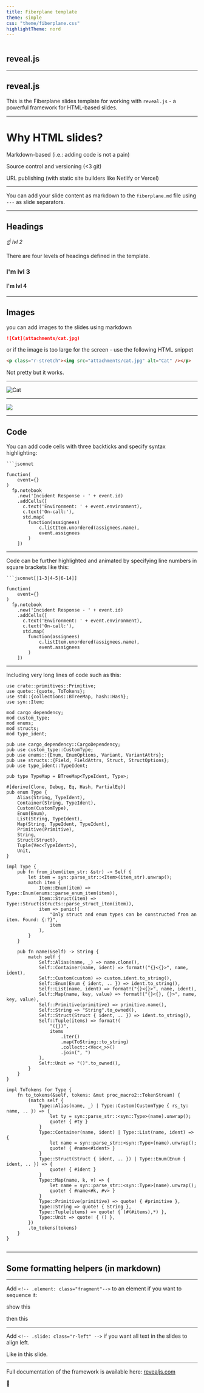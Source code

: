 ```yaml
---
title: Fiberplane template
theme: simple
css: "theme/fiberplane.css"
highlightTheme: nord
---
```


<p class="r-stretch"><img src="attachments/logo-glow.png" alt=""></p>

## reveal.js <!-- .element: class="fragment fade-up"-->

---

## reveal.js

This is the Fiberplane slides template for working with `reveal.js` - a powerful framework for HTML-based slides.

---

# Why HTML slides?

Markdown-based (i.e.: adding code is not a pain) <!--.element: class="fragment" -->

Source control and versioning (<3 git) <!--.element: class="fragment" -->

URL publishing (with static site builders like Netlify or Vercel) <!--.element: class="fragment" -->

---

You can add your slide content as markdown to the `fiberplane.md` file using `---` as slide separators.

---

## Headings

_☝️ lvl 2_ <!-- .element: class="fragment" data-fragment-index="2" -->

There are four levels of headings defined in the template.

### I'm lvl 3 <!-- .element: class="fragment" data-fragment-index="0" -->

#### I'm lvl 4 <!-- .element: class="fragment" data-fragment-index="1" -->

---

<!-- .slide: class="r-left" -->

## Images

you can add images to the slides using markdown

```md
![Cat](attachments/cat.jpg)
```

or if the image is too large for the screen - use the following HTML snippet

```html
<p class="r-stretch"><img src="attachments/cat.jpg" alt="Cat" /></p>
```

Not pretty but it works.

---

<p class="r-stretch"><img src="attachments/cat.jpg" alt="Cat"></p>

---

![](https://media.giphy.com/media/1n4iuWZFnTeN6qvdpD/giphy.gif)

---

<!-- .slide: data-auto-animate data-auto-animate-id="code" -->

## Code

You can add code cells with three backticks and specify syntax highlighting:

<code>```jsonnet</code>

```jsonnet[]
function(
    event={}
)
  fp.notebook
    .new('Incident Response - ' + event.id)
    .addCells([
      c.text('Environment: ' + event.environment),
      c.text('On-call:'),
      std.map(
        function(assignees)
            c.listItem.unordered(assignees.name),
            event.assignees
        )
    ])
```

---

<!-- .slide: data-auto-animate data-auto-animate-id="code" -->

Code can be further highlighted and animated by specifying line numbers in square brackets like this:

<code>```jsonnet[|1-3|4-5|6-14]]</code>

```jsonnet[|1-3|4-5|6-14]]
function(
    event={}
)
  fp.notebook
    .new('Incident Response - ' + event.id)
    .addCells([
      c.text('Environment: ' + event.environment),
      c.text('On-call:'),
      std.map(
        function(assignees)
            c.listItem.unordered(assignees.name),
            event.assignees
        )
    ])
```

---

Including very long lines of code such as this:

```rust[|1-10|35-46|59-66]
use crate::primitives::Primitive;
use quote::{quote, ToTokens};
use std::{collections::BTreeMap, hash::Hash};
use syn::Item;

mod cargo_dependency;
mod custom_type;
mod enums;
mod structs;
mod type_ident;

pub use cargo_dependency::CargoDependency;
pub use custom_type::CustomType;
pub use enums::{Enum, EnumOptions, Variant, VariantAttrs};
pub use structs::{Field, FieldAttrs, Struct, StructOptions};
pub use type_ident::TypeIdent;

pub type TypeMap = BTreeMap<TypeIdent, Type>;

#[derive(Clone, Debug, Eq, Hash, PartialEq)]
pub enum Type {
    Alias(String, TypeIdent),
    Container(String, TypeIdent),
    Custom(CustomType),
    Enum(Enum),
    List(String, TypeIdent),
    Map(String, TypeIdent, TypeIdent),
    Primitive(Primitive),
    String,
    Struct(Struct),
    Tuple(Vec<TypeIdent>),
    Unit,
}

impl Type {
    pub fn from_item(item_str: &str) -> Self {
        let item = syn::parse_str::<Item>(item_str).unwrap();
        match item {
            Item::Enum(item) => Type::Enum(enums::parse_enum_item(item)),
            Item::Struct(item) => Type::Struct(structs::parse_struct_item(item)),
            item => panic!(
                "Only struct and enum types can be constructed from an item. Found: {:?}",
                item
            ),
        }
    }

    pub fn name(&self) -> String {
        match self {
            Self::Alias(name, _) => name.clone(),
            Self::Container(name, ident) => format!("{}<{}>", name, ident),
            Self::Custom(custom) => custom.ident.to_string(),
            Self::Enum(Enum { ident, .. }) => ident.to_string(),
            Self::List(name, ident) => format!("{}<{}>", name, ident),
            Self::Map(name, key, value) => format!("{}<{}, {}>", name, key, value),
            Self::Primitive(primitive) => primitive.name(),
            Self::String => "String".to_owned(),
            Self::Struct(Struct { ident, .. }) => ident.to_string(),
            Self::Tuple(items) => format!(
                "({})",
                items
                    .iter()
                    .map(ToString::to_string)
                    .collect::<Vec<_>>()
                    .join(", ")
            ),
            Self::Unit => "()".to_owned(),
        }
    }
}

impl ToTokens for Type {
    fn to_tokens(&self, tokens: &mut proc_macro2::TokenStream) {
        (match self {
            Type::Alias(name, _) | Type::Custom(CustomType { rs_ty: name, .. }) => {
                let ty = syn::parse_str::<syn::Type>(name).unwrap();
                quote! { #ty }
            }
            Type::Container(name, ident) | Type::List(name, ident) => {
                let name = syn::parse_str::<syn::Type>(name).unwrap();
                quote! { #name<#ident> }
            }
            Type::Struct(Struct { ident, .. }) | Type::Enum(Enum { ident, .. }) => {
                quote! { #ident }
            }
            Type::Map(name, k, v) => {
                let name = syn::parse_str::<syn::Type>(name).unwrap();
                quote! { #name<#k, #v> }
            }
            Type::Primitive(primitive) => quote! { #primitive },
            Type::String => quote! { String },
            Type::Tuple(items) => quote! { (#(#items),*) },
            Type::Unit => quote! { () },
        })
        .to_tokens(tokens)
    }
}


```

---

## Some formatting helpers (in markdown)

---

Add `<!-- .element: class="fragment"-->` to an element if you want to sequence it:

show this

then this <!-- .element: class="fragment"-->

---

<!-- .slide: class="r-left" -->

Add `<!-- .slide: class="r-left" -->` if you want all text in the slides to align left.

Like in this slide.

---

Full documentation of the framework is available here: [revealjs.com](https://revealjs.com/)

👋
